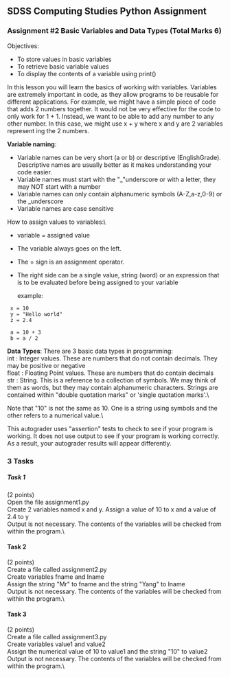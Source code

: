## SDSS Computing Studies Python Assignment
### Assignment #2 Basic Variables and Data Types (Total Marks 6)

Objectives:
* To store values in basic variables
* To retrieve basic variable values
* To display the contents of a variable using print()

In this lesson you will learn the basics of working with variables. Variables are extremely important in code, as they allow programs to be reusable for different applications.  For example, we might have a simple piece of code that adds 2 numbers together.  It would not be very effective for the code to only work for 1 + 1.  Instead, we want to be able to add any number to any other number.  In this case, we might use x + y where x and y are 2 variables represent ing the 2 numbers.

**Variable naming**:
* Variable names can be very short (a or b) or descriptive (EnglishGrade). Descriptive names are usually better as it makes understanding your code easier.
* Variable names must start with the "\_"underscore or with a letter, they may NOT start with a number
* Variable names can only contain alphanumeric symbols (A-Z,a-z,0-9) or the \_underscore
* Variable names are case sensitive

How to assign values to variables:\
* variable = assigned value
* The variable always goes on the left.
* The = sign is an assignment operator.
* The right side can be a single value, string (word) or an expression that is to be evaluated before being assigned to your variable
  
  example:
 ``` 
  x = 10
  y = "Hello world"
  z = 2.4
  
  a = 10 + 3
  b = a / 2
```

**Data Types**:
There are 3 basic data types in programming:\
int   : Integer values.  These are numbers that do not contain decimals. They may be positive or negative\
float : Floating Point values. These are numbers that do contain decimals\
str   : String.  This is a reference to a collection of symbols.  We may think of them as words, but they may contain alphanumeric characters.  Strings are contained within "double quotation marks" or 'single quotation marks'.\

Note that "10" is not the same as 10.  One is a string using symbols and the other refers to a numerical value.\

This autograder uses "assertion" tests to check to see if your program is working. It does not use output to
see if your program is working correctly. As a result, your autograder results will appear differently.


### 3 Tasks

##### Task 1
(2 points)\
Open the file assignment1.py\
Create 2 variables named x and y.  Assign a value of 10 to x and a value of 2.4 to y\
Output is not necessary.  The contents of the variables will be checked from within the program.\

#### Task 2
(2 points)\
Create a file called assignment2.py\
Create variables fname and lname\
Assign the string "Mr" to fname and the string "Yang" to lname\
Output is not necessary.  The contents of the variables will be checked from within the program.\

#### Task 3
(2 points)\
Create a file called assignment3.py\
Create variables value1 and value2\
Assign the numerical value of 10 to value1 and the string "10" to value2\
Output is not necessary.  The contents of the variables will be checked from within the program.\
